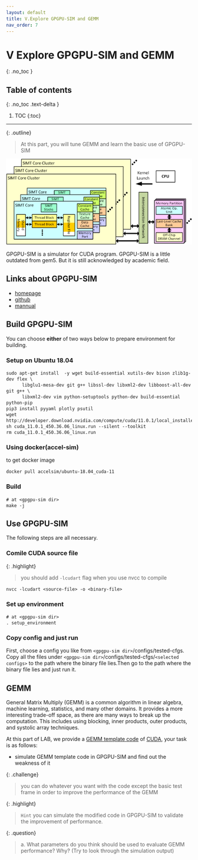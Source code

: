 ```yaml
---
layout: default
title: V.Explore GPGPU-SIM and GEMM
nav_order: 7
---
```


# V Explore GPGPU-SIM and GEMM
{: .no_toc }

## Table of contents
{: .no_toc .text-delta }

1. TOC
{:toc}
---

{: .outline}
> At this part, you will tune GEMM and learn the basic use of GPGPU-SIM

![GPGPU-SIM](../assets/images/gpgpu-sim.png)

GPGPU-SIM is a simulator for CUDA program. GPGPU-SIM is a little outdated from gem5. But it is still acknowledged by academic field.

## Links about GPGPU-SIM

- [homepage](http://www.gpgpu-sim.org/)
- [github](https://github.com/accel-sim/gpgpu-sim_distribution)
- [mannual](http://gpgpu-sim.org/manual/index.php/Main_Page)

## Build GPGPU-SIM

You can choose **either** of two ways below to prepare environment for building.

### Setup on Ubuntu 18.04

```
sudo apt-get install  -y wget build-essential xutils-dev bison zlib1g-dev flex \
      libglu1-mesa-dev git g++ libssl-dev libxml2-dev libboost-all-dev git g++ \
      libxml2-dev vim python-setuptools python-dev build-essential python-pip
pip3 install pyyaml plotly psutil
wget http://developer.download.nvidia.com/compute/cuda/11.0.1/local_installers/cuda_11.0.1_450.36.06_linux.run
sh cuda_11.0.1_450.36.06_linux.run --silent --toolkit
rm cuda_11.0.1_450.36.06_linux.run
```

### Using docker(accel-sim)

to get docker image
```
docker pull accelsim/ubuntu-18.04_cuda-11
```

### Build

```
# at <gpgpu-sim dir>
make -j
```

## Use GPGPU-SIM

The following steps are all necessary.

### Comile CUDA source file

{: .highlight}
> you should add `-lcudart` flag when you use nvcc to compile

```
nvcc -lcudart <source-file> -o <binary-file>
```

### Set up environment

```
# at <gpgpu-sim dir>
. setup_environment
```

### Copy config and just run

First, choose a config you like from `<gpgpu-sim dir>`/configs/tested-cfgs.
Copy all the files under `<gpgpu-sim dir>`/configs/tested-cfgs/`<selected configs>` to the path where the binary file lies.Then go to the path where the binary file lies and just run it.

## GEMM

General Matrix Multiply (GEMM) is a common algorithm in linear algebra, machine learning, statistics, and many other domains.  It provides a more interesting trade-off space, as there are many ways to break up the computation. This includes using blocking, inner products, outer products, and systolic array techniques.

At this part of LAB, we provide a [GEMM template code](https://github.com/arcsysu/SYSU-ARCH/blob/latest/assets/LAB5/simpleGEMM_LAB.cu) of [CUDA](https://docs.nvidia.com/cuda/cuda-c-programming-guide/index.html), your task is as follows:

- simulate GEMM template code in GPGPU-SIM and find out the weakness of it

{: .challenge}
> you can do whatever you want with the code except the basic test frame in order to improve the performance of the GEMM 

{: .highlight}
> `Hint` you can simulate the modified code in GPGPU-SIM to validate the improvement of performance.

{: .question}
> a. What parameters do you think should be used to evaluate GEMM performance? Why? (Try to look through the simulation output)


